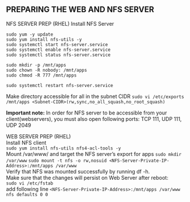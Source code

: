 ## PREPARING THE WEB AND NFS SERVER 
NFS SERVER PREP (RHEL)
Install NFS Server
```
sudo yum -y update
sudo yum install nfs-utils -y
sudo systemctl start nfs-server.service
sudo systemctl enable nfs-server.service
sudo systemctl status nfs-server.service

```
```
sudo mkdir -p /mnt/apps
sudo chown -R nobody: /mnt/apps
sudo chmod -R 777 /mnt/apps
```
`sudo systemctl restart nfs-server.service`

Make directory accessible for all in the subnet CIDR
 `sudo vi /etc/exports`
`/mnt/apps <Subnet-CIDR>(rw,sync,no_all_squash,no_root_squash)`

**Important note:** In order for NFS server to be accessible from your client(webservers), you must also open following ports: TCP 111, UDP 111, UDP 2049


WEB SERVER PREP (RHEL)<br>
Install NFS client<br>
`sudo yum install nfs-utils nfs4-acl-tools -y`<br>
Mount /var/www/ and target the NFS server’s export for apps
`sudo mkdir /var/www`
`sudo mount -t nfs -o rw,nosuid <NFS-Server-Private-IP-Address>:/mnt/apps /var/www`<br>
Verify that NFS was mounted successfully by running df -h. <br>
Make sure that the changes will persist on Web Server after reboot:<br>
`sudo vi /etc/fstab`<br>
add following line
`<NFS-Server-Private-IP-Address>:/mnt/apps /var/www nfs defaults 0 0`<br>






